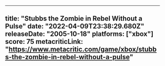 
---
title: "Stubbs the Zombie in Rebel Without a Pulse"
date: "2022-04-09T23:38:29.680Z"
releaseDate: "2005-10-18"
platforms: ["xbox"]
score: 75
metacriticLink: "https://www.metacritic.com/game/xbox/stubbs-the-zombie-in-rebel-without-a-pulse"
---
